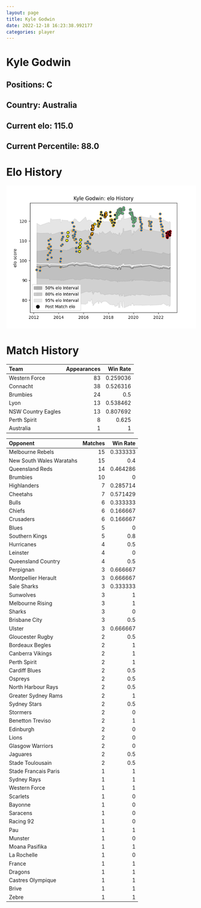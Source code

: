 ```yaml
---  
layout: page  
title: Kyle Godwin  
date: 2022-12-18 16:23:38.992177  
categories: player  
---
```

# Kyle Godwin

## Positions: C

## Country: Australia

## Current elo: 115.0

## Current Percentile: 88.0

# Elo History


![elo history](history_KyleGodwin.png)
# Match History


| Team               |   Appearances |   Win Rate |
|:-------------------|--------------:|-----------:|
| Western Force      |            83 |   0.259036 |
| Connacht           |            38 |   0.526316 |
| Brumbies           |            24 |   0.5      |
| Lyon               |            13 |   0.538462 |
| NSW Country Eagles |            13 |   0.807692 |
| Perth Spirit       |             8 |   0.625    |
| Australia          |             1 |   1        |

| Opponent                 |   Matches |   Win Rate |
|:-------------------------|----------:|-----------:|
| Melbourne Rebels         |        15 |   0.333333 |
| New South Wales Waratahs |        15 |   0.4      |
| Queensland Reds          |        14 |   0.464286 |
| Brumbies                 |        10 |   0        |
| Highlanders              |         7 |   0.285714 |
| Cheetahs                 |         7 |   0.571429 |
| Bulls                    |         6 |   0.333333 |
| Chiefs                   |         6 |   0.166667 |
| Crusaders                |         6 |   0.166667 |
| Blues                    |         5 |   0        |
| Southern Kings           |         5 |   0.8      |
| Hurricanes               |         4 |   0.5      |
| Leinster                 |         4 |   0        |
| Queensland Country       |         4 |   0.5      |
| Perpignan                |         3 |   0.666667 |
| Montpellier Herault      |         3 |   0.666667 |
| Sale Sharks              |         3 |   0.333333 |
| Sunwolves                |         3 |   1        |
| Melbourne Rising         |         3 |   1        |
| Sharks                   |         3 |   0        |
| Brisbane City            |         3 |   0.5      |
| Ulster                   |         3 |   0.666667 |
| Gloucester Rugby         |         2 |   0.5      |
| Bordeaux Begles          |         2 |   1        |
| Canberra Vikings         |         2 |   1        |
| Perth Spirit             |         2 |   1        |
| Cardiff Blues            |         2 |   0.5      |
| Ospreys                  |         2 |   0.5      |
| North Harbour Rays       |         2 |   0.5      |
| Greater Sydney Rams      |         2 |   1        |
| Sydney Stars             |         2 |   0.5      |
| Stormers                 |         2 |   0        |
| Benetton Treviso         |         2 |   1        |
| Edinburgh                |         2 |   0        |
| Lions                    |         2 |   0        |
| Glasgow Warriors         |         2 |   0        |
| Jaguares                 |         2 |   0.5      |
| Stade Toulousain         |         2 |   0.5      |
| Stade Francais Paris     |         1 |   1        |
| Sydney Rays              |         1 |   1        |
| Western Force            |         1 |   1        |
| Scarlets                 |         1 |   0        |
| Bayonne                  |         1 |   0        |
| Saracens                 |         1 |   0        |
| Racing 92                |         1 |   0        |
| Pau                      |         1 |   1        |
| Munster                  |         1 |   0        |
| Moana Pasifika           |         1 |   1        |
| La Rochelle              |         1 |   0        |
| France                   |         1 |   1        |
| Dragons                  |         1 |   1        |
| Castres Olympique        |         1 |   1        |
| Brive                    |         1 |   1        |
| Zebre                    |         1 |   1        |